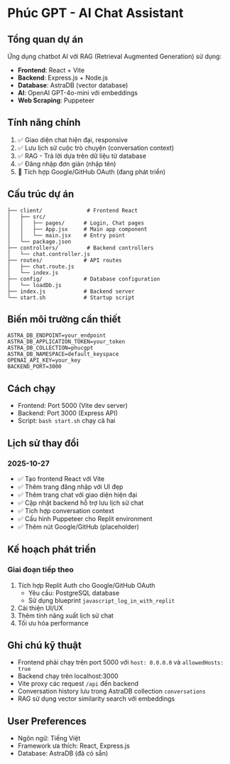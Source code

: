 # Phúc GPT - AI Chat Assistant

## Tổng quan dự án
Ứng dụng chatbot AI với RAG (Retrieval Augmented Generation) sử dụng:
- **Frontend**: React + Vite
- **Backend**: Express.js + Node.js
- **Database**: AstraDB (vector database)
- **AI**: OpenAI GPT-4o-mini với embeddings
- **Web Scraping**: Puppeteer

## Tính năng chính
1. ✅ Giao diện chat hiện đại, responsive
2. ✅ Lưu lịch sử cuộc trò chuyện (conversation context)
3. ✅ RAG - Trả lời dựa trên dữ liệu từ database
4. ✅ Đăng nhập đơn giản (nhập tên)
5. 🔄 Tích hợp Google/GitHub OAuth (đang phát triển)

## Cấu trúc dự án
```
├── client/              # Frontend React
│   ├── src/
│   │   ├── pages/      # Login, Chat pages
│   │   ├── App.jsx     # Main app component
│   │   └── main.jsx    # Entry point
│   └── package.json
├── controllers/         # Backend controllers
│   └── chat.controller.js
├── routes/             # API routes
│   ├── chat.route.js
│   └── index.js
├── config/             # Database configuration
│   └── loadDb.js
├── index.js            # Backend server
└── start.sh            # Startup script
```

## Biến môi trường cần thiết
```
ASTRA_DB_ENDPOINT=your_endpoint
ASTRA_DB_APPLICATION_TOKEN=your_token
ASTRA_DB_COLLECTION=phucgpt
ASTRA_DB_NAMESPACE=default_keyspace
OPENAI_API_KEY=your_key
BACKEND_PORT=3000
```

## Cách chạy
- Frontend: Port 5000 (Vite dev server)
- Backend: Port 3000 (Express API)
- Script: `bash start.sh` chạy cả hai

## Lịch sử thay đổi

### 2025-10-27
- ✅ Tạo frontend React với Vite
- ✅ Thêm trang đăng nhập với UI đẹp
- ✅ Thêm trang chat với giao diện hiện đại
- ✅ Cập nhật backend hỗ trợ lưu lịch sử chat
- ✅ Tích hợp conversation context
- ✅ Cấu hình Puppeteer cho Replit environment
- ✅ Thêm nút Google/GitHub (placeholder)

## Kế hoạch phát triển

### Giai đoạn tiếp theo
1. Tích hợp Replit Auth cho Google/GitHub OAuth
   - Yêu cầu: PostgreSQL database
   - Sử dụng blueprint `javascript_log_in_with_replit`
2. Cải thiện UI/UX
3. Thêm tính năng xuất lịch sử chat
4. Tối ưu hóa performance

## Ghi chú kỹ thuật
- Frontend phải chạy trên port 5000 với `host: 0.0.0.0` và `allowedHosts: true`
- Backend chạy trên localhost:3000
- Vite proxy các request `/api` đến backend
- Conversation history lưu trong AstraDB collection `conversations`
- RAG sử dụng vector similarity search với embeddings

## User Preferences
- Ngôn ngữ: Tiếng Việt
- Framework ưa thích: React, Express.js
- Database: AstraDB (đã có sẵn)

